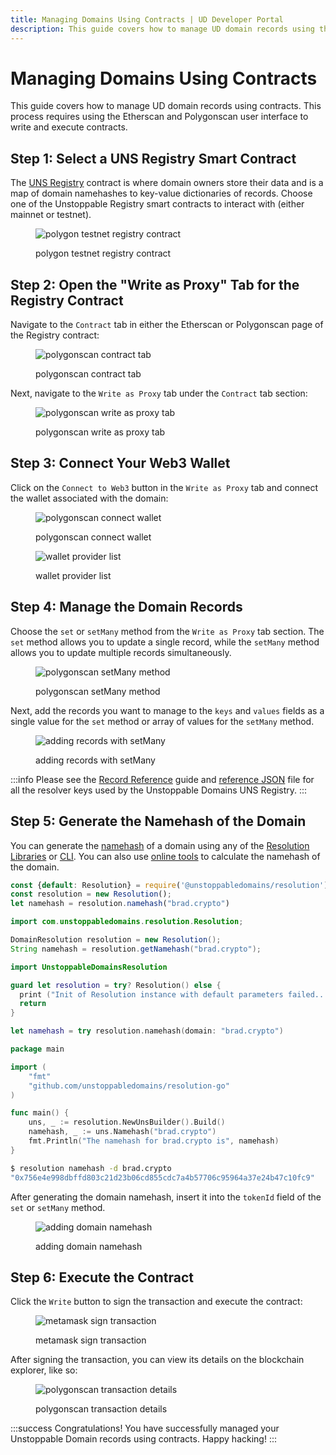 ```yaml
---
title: Managing Domains Using Contracts | UD Developer Portal
description: This guide covers how to manage UD domain records using the Etherscan and Polygonscan user interfaces to write and execute contracts.
---
```


# Managing Domains Using Contracts

This guide covers how to manage UD domain records using contracts. This process requires using the Etherscan and Polygonscan user interface to write and execute contracts.

## Step 1: Select a UNS Registry Smart Contract

The [UNS Registry](../../developer-toolkit/smart-contracts/uns-smart-contracts/#unsregistry) contract is where domain owners store their data and is a map of domain namehashes to key-value dictionaries of records. Choose one of the Unstoppable Registry smart contracts to interact with (either mainnet or testnet).

<figure>

![polygon testnet registry contract](/images/polygon-testnet-registry-contract.png)

<figcaption>polygon testnet registry contract</figcaption>
</figure>

## Step 2: Open the "Write as Proxy" Tab for the Registry Contract

Navigate to the `Contract` tab in either the Etherscan or Polygonscan page of the Registry contract:

<figure>

![polygonscan contract tab](/images/polygonscan-contract-tab.png '#width=50%')

<figcaption>polygonscan contract tab</figcaption>
</figure>

Next, navigate to the `Write as Proxy` tab under the `Contract` tab section:

<figure>

![polygonscan write as proxy tab](/images/polygonscan-write-as-proxy-tab.png '#width=50%')

<figcaption>polygonscan write as proxy tab</figcaption>
</figure>

## Step 3: Connect Your Web3 Wallet

Click on the `Connect to Web3` button in the `Write as Proxy` tab and connect the wallet associated with the domain:

<figure class="half-inline-block">

![polygonscan connect wallet](/images/polygonscan-connect-wallet.png)

<figcaption>polygonscan connect wallet</figcaption>
</figure>

<figure class="half-inline-block">

![wallet provider list](/images/wallet-provider-list.png)

<figcaption>wallet provider list</figcaption>
</figure>

## Step 4: Manage the Domain Records

Choose the `set` or `setMany` method from the `Write as Proxy` tab section. The `set` method allows you to update a single record, while the `setMany` method allows you to update multiple records simultaneously.

<figure>

![polygonscan setMany method](/images/polygonscan-setmany-method.png '#width=50%')

<figcaption>polygonscan setMany method</figcaption>
</figure>

Next, add the records you want to manage to the `keys` and `values` fields as a single value for the `set` method or array of values for the `setMany` method.

<figure>

![adding records with setMany](/images/adding-records-with-setmany.png)

<figcaption>adding records with setMany</figcaption>
</figure>

:::info
Please see the [Record Reference](../../getting-started/domain-registry-essentials/records-reference/) guide and [reference JSON](https://github.com/unstoppabledomains/uns/blob/main/resolver-keys.json) file for all the resolver keys used by the Unstoppable Domains UNS Registry.
:::

## Step 5: Generate the Namehash of the Domain

You can generate the [namehash](../../getting-started/domain-registry-essentials/namehashing/) of a domain using any of the [Resolution Libraries](../../developer-toolkit/resolution-libraries/libraries-overview/) or [CLI](../../developer-toolkit/resolution-cli/). You can also use [online tools](https://swolfeyes.github.io/ethereum-namehash-calculator/) to calculate the namehash of the domain.

```javascript JavaScript
const {default: Resolution} = require('@unstoppabledomains/resolution');
const resolution = new Resolution();
let namehash = resolution.namehash("brad.crypto")
```

```java Java
import com.unstoppabledomains.resolution.Resolution;

DomainResolution resolution = new Resolution();
String namehash = resolution.getNamehash("brad.crypto");
```

```swift Swift
import UnstoppableDomainsResolution

guard let resolution = try? Resolution() else {
  print ("Init of Resolution instance with default parameters failed...")
  return
}

let namehash = try resolution.namehash(domain: "brad.crypto")
```

```go Golang
package main

import (
    "fmt"
    "github.com/unstoppabledomains/resolution-go"
)

func main() {
    uns, _ := resolution.NewUnsBuilder().Build()
    namehash, _ := uns.Namehash("brad.crypto")
    fmt.Println("The namehash for brad.crypto is", namehash)
}
```
```bash Resolution CLI
$ resolution namehash -d brad.crypto
"0x756e4e998dbffd803c21d23b06cd855cdc7a4b57706c95964a37e24b47c10fc9"
```

After generating the domain namehash, insert it into the `tokenId` field of the `set` or `setMany` method.

<figure>

![adding domain namehash](/images/adding-domain-namehash.png)

<figcaption>adding domain namehash</figcaption>
</figure>

## Step 6: Execute the Contract

Click the `Write` button to sign the transaction and execute the contract:

<figure>

![metamask sign transaction](/images/metamask-sign-transaction.png '#width=50%')

<figcaption>metamask sign transaction</figcaption>
</figure>

After signing the transaction, you can view its details on the blockchain explorer, like so:

<figure>

![polygonscan transaction details](/images/polygonscan-transaction-details.png '#width=50%')

<figcaption>polygonscan transaction details</figcaption>
</figure>

:::success Congratulations!
You have successfully managed your Unstoppable Domain records using contracts. Happy hacking!
:::
